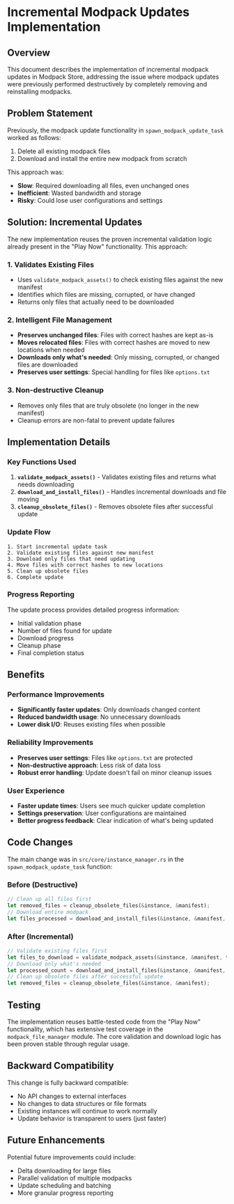 # Incremental Modpack Updates Implementation

## Overview

This document describes the implementation of incremental modpack updates in Modpack Store, addressing the issue where modpack updates were previously performed destructively by completely removing and reinstalling modpacks.

## Problem Statement

Previously, the modpack update functionality in `spawn_modpack_update_task` worked as follows:

1. Delete all existing modpack files
2. Download and install the entire new modpack from scratch

This approach was:
- **Slow**: Required downloading all files, even unchanged ones
- **Inefficient**: Wasted bandwidth and storage
- **Risky**: Could lose user configurations and settings

## Solution: Incremental Updates

The new implementation reuses the proven incremental validation logic already present in the "Play Now" functionality. This approach:

### 1. Validates Existing Files
- Uses `validate_modpack_assets()` to check existing files against the new manifest
- Identifies which files are missing, corrupted, or have changed
- Returns only files that actually need to be downloaded

### 2. Intelligent File Management
- **Preserves unchanged files**: Files with correct hashes are kept as-is
- **Moves relocated files**: Files with correct hashes are moved to new locations when needed
- **Downloads only what's needed**: Only missing, corrupted, or changed files are downloaded
- **Preserves user settings**: Special handling for files like `options.txt`

### 3. Non-destructive Cleanup
- Removes only files that are truly obsolete (no longer in the new manifest)
- Cleanup errors are non-fatal to prevent update failures

## Implementation Details

### Key Functions Used

1. **`validate_modpack_assets()`** - Validates existing files and returns what needs downloading
2. **`download_and_install_files()`** - Handles incremental downloads and file moving
3. **`cleanup_obsolete_files()`** - Removes obsolete files after successful update

### Update Flow

```
1. Start incremental update task
2. Validate existing files against new manifest
3. Download only files that need updating
4. Move files with correct hashes to new locations
5. Clean up obsolete files
6. Complete update
```

### Progress Reporting

The update process provides detailed progress information:
- Initial validation phase
- Number of files found for update
- Download progress
- Cleanup phase
- Final completion status

## Benefits

### Performance Improvements
- **Significantly faster updates**: Only downloads changed content
- **Reduced bandwidth usage**: No unnecessary downloads
- **Lower disk I/O**: Reuses existing files when possible

### Reliability Improvements
- **Preserves user settings**: Files like `options.txt` are protected
- **Non-destructive approach**: Less risk of data loss
- **Robust error handling**: Update doesn't fail on minor cleanup issues

### User Experience
- **Faster update times**: Users see much quicker update completion
- **Settings preservation**: User configurations are maintained
- **Better progress feedback**: Clear indication of what's being updated

## Code Changes

The main change was in `src/core/instance_manager.rs` in the `spawn_modpack_update_task` function:

### Before (Destructive)
```rust
// Clean up all files first
let removed_files = cleanup_obsolete_files(&instance, &manifest);
// Download entire modpack
let files_processed = download_and_install_files(&instance, &manifest, task_id);
```

### After (Incremental)
```rust
// Validate existing files first
let files_to_download = validate_modpack_assets(&instance, &manifest, task_id);
// Download only what's needed
let processed_count = download_and_install_files(&instance, &manifest, task_id);
// Clean up obsolete files after successful update
let removed_files = cleanup_obsolete_files(&instance, &manifest);
```

## Testing

The implementation reuses battle-tested code from the "Play Now" functionality, which has extensive test coverage in the `modpack_file_manager` module. The core validation and download logic has been proven stable through regular usage.

## Backward Compatibility

This change is fully backward compatible:
- No API changes to external interfaces
- No changes to data structures or file formats
- Existing instances will continue to work normally
- Update behavior is transparent to users (just faster)

## Future Enhancements

Potential future improvements could include:
- Delta downloading for large files
- Parallel validation of multiple modpacks
- Update scheduling and batching
- More granular progress reporting